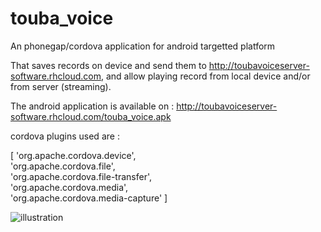 touba_voice
===========

An phonegap/cordova application for android targetted platform

That saves records on device and send them to http://toubavoiceserver-software.rhcloud.com, and allow playing record from local device and/or from server (streaming).

The android application is available on : http://toubavoiceserver-software.rhcloud.com/touba_voice.apk

cordova plugins used are :

[ 'org.apache.cordova.device',  
'org.apache.cordova.file',  
'org.apache.cordova.file-transfer',  
'org.apache.cordova.media',  
'org.apache.cordova.media-capture' ]  
  
  ![illustration](src:www/img/logo.png)
